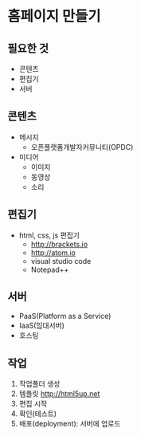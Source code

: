 # 홈페이지 만들기

## 필요한 것
* 콘텐츠
* 편집기
* 서버

## 콘텐츠
* 메시지
  * 오픈플랫폼개발자커뮤니티(OPDC)
* 미디어
  * 이미지
  * 동영상
  * 소리

## 편집기
* html, css, js 편집기
  * http://brackets.io
  * http://atom.io
  * visual studio code
  * Notepad++

## 서버
  * PaaS(Platform as a Service)
  * IaaS(임대서버)
  * 호스팅

## 작업
1. 작업폴더 생성
2. 템플릿 http://html5up.net
3. 편집 시작
4. 확인(테스트)
5. 배포(deployment): 서버에 업로드
